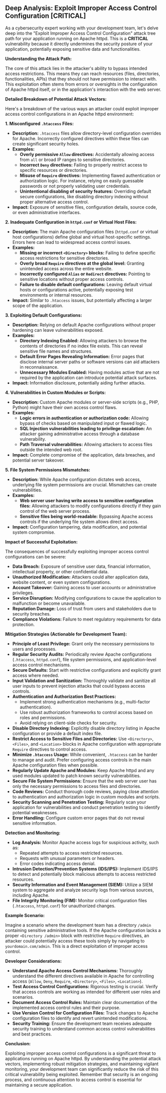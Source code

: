 ## Deep Analysis: Exploit Improper Access Control Configuration [CRITICAL]

As a cybersecurity expert working with your development team, let's delve deep into the "Exploit Improper Access Control Configuration" attack tree path for your application running on Apache httpd. This is a **CRITICAL** vulnerability because it directly undermines the security posture of your application, potentially exposing sensitive data and functionalities.

**Understanding the Attack Path:**

The core of this attack lies in the attacker's ability to bypass intended access restrictions. This means they can reach resources (files, directories, functionalities, APIs) that they should not have permission to interact with. This exploitation often stems from errors or oversights in the configuration of Apache httpd itself, or in the application's interaction with the web server.

**Detailed Breakdown of Potential Attack Vectors:**

Here's a breakdown of the various ways an attacker could exploit improper access control configurations in an Apache httpd environment:

**1. Misconfigured `.htaccess` Files:**

* **Description:** `.htaccess` files allow directory-level configuration overrides for Apache. Incorrectly configured directives within these files can create significant security holes.
* **Examples:**
    * **Overly permissive `Allow` directives:**  Accidentally allowing access from `all` or broad IP ranges to sensitive directories.
    * **Incorrect `Deny` directives:**  Failing to properly restrict access to specific resources or directories.
    * **Misuse of `Require` directives:**  Implementing flawed authentication or authorization logic. For instance, relying on easily guessable passwords or not properly validating user credentials.
    * **Unintentional disabling of security features:**  Overriding default secure configurations, like disabling directory indexing without proper alternative access control.
* **Impact:**  Exposure of sensitive files, configuration details, source code, or even administrative interfaces.

**2. Inadequate Configuration in `httpd.conf` or Virtual Host Files:**

* **Description:** The main Apache configuration files (`httpd.conf` or virtual host configurations) define global and virtual host-specific settings. Errors here can lead to widespread access control issues.
* **Examples:**
    * **Missing or incorrect `<Directory>` blocks:**  Failing to define specific access restrictions for sensitive directories.
    * **Overly broad `Require` directives at the global level:**  Granting unintended access across the entire website.
    * **Incorrectly configured `Alias` or `Redirect` directives:**  Pointing to sensitive locations without proper access controls.
    * **Failure to disable default configurations:**  Leaving default virtual hosts or configurations active, potentially exposing test environments or internal resources.
* **Impact:** Similar to `.htaccess` issues, but potentially affecting a larger scope of the application.

**3. Exploiting Default Configurations:**

* **Description:**  Relying on default Apache configurations without proper hardening can leave vulnerabilities exposed.
* **Examples:**
    * **Directory Indexing Enabled:**  Allowing attackers to browse the contents of directories if no index file exists. This can reveal sensitive file names and structures.
    * **Default Error Pages Revealing Information:**  Error pages that disclose internal server paths or software versions can aid attackers in reconnaissance.
    * **Unnecessary Modules Enabled:**  Having modules active that are not required by the application can introduce potential attack surfaces.
* **Impact:** Information disclosure, potentially aiding further attacks.

**4. Vulnerabilities in Custom Modules or Scripts:**

* **Description:**  Custom Apache modules or server-side scripts (e.g., PHP, Python) might have their own access control flaws.
* **Examples:**
    * **Logic errors in authentication or authorization code:**  Allowing bypass of checks based on manipulated input or flawed logic.
    * **SQL Injection vulnerabilities leading to privilege escalation:**  An attacker gaining administrative access through a database vulnerability.
    * **Path Traversal vulnerabilities:**  Allowing attackers to access files outside the intended web root.
* **Impact:**  Complete compromise of the application, data breaches, and potential server takeover.

**5. File System Permissions Mismatches:**

* **Description:**  While Apache configuration dictates web access, underlying file system permissions are crucial. Mismatches can create vulnerabilities.
* **Examples:**
    * **Web server user having write access to sensitive configuration files:**  Allowing attackers to modify configurations directly if they gain control of the web server process.
    * **Sensitive files being world-readable:**  Bypassing Apache access controls if the underlying file system allows direct access.
* **Impact:**  Configuration tampering, data modification, and potential system compromise.

**Impact of Successful Exploitation:**

The consequences of successfully exploiting improper access control configurations can be severe:

* **Data Breach:** Exposure of sensitive user data, financial information, intellectual property, or other confidential data.
* **Unauthorized Modification:** Attackers could alter application data, website content, or even system configurations.
* **Account Takeover:** Gaining access to user accounts or administrative privileges.
* **Service Disruption:**  Modifying configurations to cause the application to malfunction or become unavailable.
* **Reputation Damage:** Loss of trust from users and stakeholders due to security breaches.
* **Compliance Violations:**  Failure to meet regulatory requirements for data protection.

**Mitigation Strategies (Actionable for Development Team):**

* **Principle of Least Privilege:** Grant only the necessary permissions to users and processes.
* **Regular Security Audits:**  Periodically review Apache configurations (`.htaccess`, `httpd.conf`), file system permissions, and application-level access control mechanisms.
* **Secure Defaults:**  Start with restrictive configurations and explicitly grant access where needed.
* **Input Validation and Sanitization:**  Thoroughly validate and sanitize all user inputs to prevent injection attacks that could bypass access controls.
* **Authentication and Authorization Best Practices:**
    * Implement strong authentication mechanisms (e.g., multi-factor authentication).
    * Use robust authorization frameworks to control access based on roles and permissions.
    * Avoid relying on client-side checks for security.
* **Disable Directory Indexing:**  Explicitly disable directory listing in Apache configuration or provide a default index file.
* **Restrict Access to Sensitive Files and Directories:**  Use `<Directory>`, `<Files>`, and `<Location>` blocks in Apache configuration with appropriate `Require` directives to control access.
* **Minimize `.htaccess` Usage:** While convenient, `.htaccess` can be harder to manage and audit. Prefer configuring access controls in the main Apache configuration files when possible.
* **Regularly Update Apache and Modules:**  Keep Apache httpd and any used modules updated to patch known security vulnerabilities.
* **Secure File System Permissions:**  Ensure that the web server user has only the necessary permissions to access files and directories.
* **Code Reviews:**  Conduct thorough code reviews, paying close attention to authentication and authorization logic in custom modules and scripts.
* **Security Scanning and Penetration Testing:**  Regularly scan your application for vulnerabilities and conduct penetration testing to identify potential weaknesses.
* **Error Handling:**  Configure custom error pages that do not reveal sensitive information.

**Detection and Monitoring:**

* **Log Analysis:**  Monitor Apache access logs for suspicious activity, such as:
    * Repeated attempts to access restricted resources.
    * Requests with unusual parameters or headers.
    * Error codes indicating access denial.
* **Intrusion Detection/Prevention Systems (IDS/IPS):**  Implement IDS/IPS to detect and potentially block malicious attempts to access restricted resources.
* **Security Information and Event Management (SIEM):**  Utilize a SIEM system to aggregate and analyze security logs from various sources, including Apache.
* **File Integrity Monitoring (FIM):**  Monitor critical configuration files (`.htaccess`, `httpd.conf`) for unauthorized changes.

**Example Scenario:**

Imagine a scenario where the development team has a directory `/admin` containing sensitive administrative tools. If the Apache configuration lacks a proper `<Directory /admin>` block with restrictive `Require` directives, an attacker could potentially access these tools simply by navigating to `yourdomain.com/admin`. This is a direct exploitation of improper access control.

**Developer Considerations:**

* **Understand Apache Access Control Mechanisms:**  Thoroughly understand the different directives available in Apache for controlling access (`Allow`, `Deny`, `Require`, `<Directory>`, `<Files>`, `<Location>`).
* **Test Access Control Configurations:**  Rigorous testing is crucial. Verify that access controls are working as intended for different user roles and scenarios.
* **Document Access Control Rules:**  Maintain clear documentation of the implemented access control rules and their purpose.
* **Use Version Control for Configuration Files:**  Track changes to Apache configuration files to identify and revert unintended modifications.
* **Security Training:**  Ensure the development team receives adequate security training to understand common access control vulnerabilities and best practices.

**Conclusion:**

Exploiting improper access control configurations is a significant threat to applications running on Apache httpd. By understanding the potential attack vectors, implementing robust mitigation strategies, and maintaining vigilant monitoring, your development team can significantly reduce the risk of this critical vulnerability being exploited. Remember that security is an ongoing process, and continuous attention to access control is essential for maintaining a secure application.
